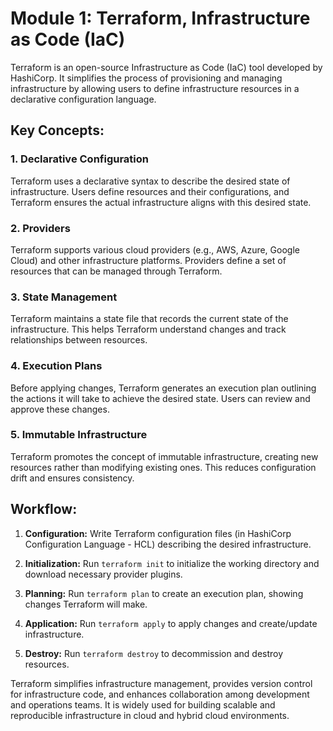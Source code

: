 # Module 1: Terraform, Infrastructure as Code (IaC)

Terraform is an open-source Infrastructure as Code (IaC) tool developed by HashiCorp. It simplifies the process of provisioning and managing infrastructure by allowing users to define infrastructure resources in a declarative configuration language.

## Key Concepts:

### 1. Declarative Configuration
Terraform uses a declarative syntax to describe the desired state of infrastructure. Users define resources and their configurations, and Terraform ensures the actual infrastructure aligns with this desired state.

### 2. Providers
Terraform supports various cloud providers (e.g., AWS, Azure, Google Cloud) and other infrastructure platforms. Providers define a set of resources that can be managed through Terraform.

### 3. State Management
Terraform maintains a state file that records the current state of the infrastructure. This helps Terraform understand changes and track relationships between resources.

### 4. Execution Plans
Before applying changes, Terraform generates an execution plan outlining the actions it will take to achieve the desired state. Users can review and approve these changes.

### 5. Immutable Infrastructure
Terraform promotes the concept of immutable infrastructure, creating new resources rather than modifying existing ones. This reduces configuration drift and ensures consistency.

## Workflow:

1. **Configuration:** Write Terraform configuration files (in HashiCorp Configuration Language - HCL) describing the desired infrastructure.

2. **Initialization:** Run `terraform init` to initialize the working directory and download necessary provider plugins.

3. **Planning:** Run `terraform plan` to create an execution plan, showing changes Terraform will make.

4. **Application:** Run `terraform apply` to apply changes and create/update infrastructure.

5. **Destroy:** Run `terraform destroy` to decommission and destroy resources.

Terraform simplifies infrastructure management, provides version control for infrastructure code, and enhances collaboration among development and operations teams. It is widely used for building scalable and reproducible infrastructure in cloud and hybrid cloud environments.

